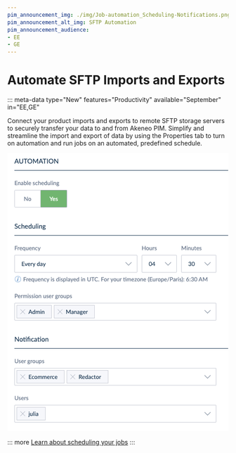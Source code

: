 ```yaml
---
pim_announcement_img: ./img/Job-automation_Scheduling-Notifications.png
pim_announcement_alt_img: SFTP Automation
pim_announcement_audience:
- EE
- GE
---
```


# Automate SFTP Imports and Exports
::: meta-data type="New" features="Productivity" available="September" in="EE,GE"

Connect your product imports and exports to remote SFTP storage servers to securely transfer your data to and from Akeneo PIM. Simplify and streamline the import and export of data by using the Properties tab to turn on automation and run jobs on an automated, predefined schedule.

![SFTP Automation](../img/Job-automation_Scheduling-Notifications.png)

::: more
[Learn about scheduling your jobs](../articles/import-export-automation.html#schedule-and-automate-your-importexport-profile)
:::
